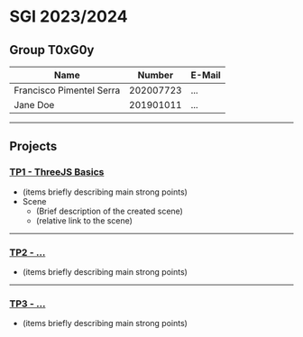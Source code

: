 # SGI 2023/2024

## Group T0xG0y
| Name             | Number    | E-Mail             |
| ---------------- | --------- | ------------------ |
| Francisco Pimentel Serra         | 202007723 | ...                |
| Jane Doe         | 201901011 | ...                |

----

## Projects

### [TP1 - ThreeJS Basics](tp1)

- (items briefly describing main strong points)
- Scene
  - (Brief description of the created scene)
  - (relative link to the scene)

-----

### [TP2 - ...](tp2)
- (items briefly describing main strong points)

----

### [TP3 - ...](tp3)
- (items briefly describing main strong points)

